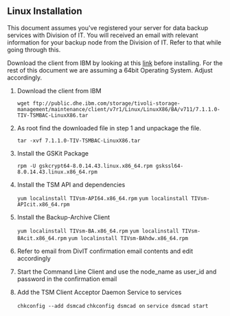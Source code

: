 ## Linux Installation

This document assumes you've registered your server for data backup services with Division of IT. You will received an email with relevant information for your backup node from the Division of IT. Refer to that while going through this.

Download the client from IBM by looking at this [link](http://www-01.ibm.com/support/docview.wss?uid=swg21052223) before installing. For the rest of this document we are assuming a 64bit Operating System. Adjust accordingly.

1. Download the client from IBM

   `wget ftp://public.dhe.ibm.com/storage/tivoli-storage-management/maintenance/client/v7r1/Linux/LinuxX86/BA/v711/7.1.1.0-TIV-TSMBAC-LinuxX86.tar`

2. As root find the downloaded file in step 1 and unpackage the file.

   `tar -xvf 7.1.1.0-TIV-TSMBAC-LinuxX86.tar`

3. Install the GSKit Package

   `rpm -U gskcrypt64-8.0.14.43.linux.x86_64.rpm gskssl64-8.0.14.43.linux.x86_64.rpm`

4. Install the TSM API and dependencies

   `yum localinstall TIVsm-API64.x86_64.rpm`
   `yum localinstall TIVsm-APIcit.x86_64.rpm`

5. Install the Backup-Archive Client

   `yum localinstall TIVsm-BA.x86_64.rpm`
   `yum localinstall TIVsm-BAcit.x86_64.rpm`
   `yum localinstall TIVsm-BAhdw.x86_64.rpm`

6. Refer to email from DivIT confirmation email contents and edit accordingly

7. Start the Command Line Client and use the node_name as user_id and password in the confirmation email

8. Add the TSM Client Acceptor Daemon Service to services

    `chkconfig --add dsmcad`
    `chkconfig dsmcad on`
    `service dsmcad start`
